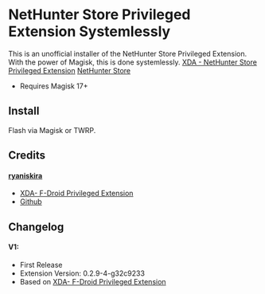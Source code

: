 # NetHunter Store Privileged Extension Systemlessly

This is an unofficial installer of the NetHunter Store Privileged Extension. With the power of Magisk, this is done systemlessly.
[XDA - NetHunter Store Privileged Extension]()
[NetHunter Store](http://store.nethunter.com/en/)

* Requires Magisk 17+

## Install
Flash via Magisk or TWRP.

## Credits

#### [ryaniskira](https://forum.xda-developers.com/member.php?s=d91ac7487ccde86591cb98f6d38f5326&u=5194259)
* [XDA- F-Droid Privileged Extension](https://forum.xda-developers.com/apps/magisk/module-f-droid-privileged-extension-t3587068#post71796001)
* [Github](https://github.com/Magisk-Modules-Repo/Fdroid-Priv)



## Changelog

#### V1:
* First Release
* Extension Version: 0.2.9-4-g32c9233
* Based on [XDA- F-Droid Privileged Extension](https://forum.xda-developers.com/apps/magisk/module-f-droid-privileged-extension-t3587068#post71796001)